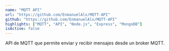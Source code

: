 ```yaml
---
name: "MQTT API"
url: "https://github.com/EnmanuelAlx/MQTT-API"
github: "https://github.com/EnmanuelAlx/MQTT-API"
highlights: ["MQTT", "API", "Node.js", "Express", "MongoDB"]
isActive: false
---
```


API de MQTT que permite enviar y recibir mensajes desde un broker MQTT.